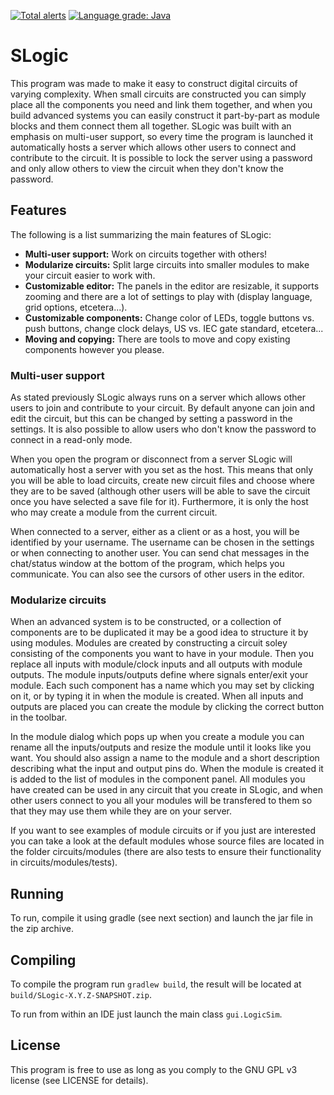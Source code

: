 [![Total alerts](https://img.shields.io/lgtm/alerts/g/Sebastian-0/SLogic.svg?logo=lgtm&logoWidth=18)](https://lgtm.com/projects/g/Sebastian-0/SLogic/alerts/)
[![Language grade: Java](https://img.shields.io/lgtm/grade/java/g/Sebastian-0/SLogic.svg?logo=lgtm&logoWidth=18)](https://lgtm.com/projects/g/Sebastian-0/SLogic/context:java)

# SLogic
This program was made to make it easy to construct digital circuits of varying complexity. When small circuits are constructed you can simply place all the components you need and link them together, and when you build advanced systems you can easily construct it part-by-part as module blocks and them connect them all together. SLogic was built with an emphasis on multi-user support, so every time the program is launched it automatically hosts a server which allows other users to connect and contribute to the circuit. It is possible to lock the server using a password and only allow others to view the circuit when they don't know the password.

## Features
The following is a list summarizing the main features of SLogic:
 * __Multi-user support:__ Work on circuits together with others!
 * __Modularize circuits:__ Split large circuits into smaller modules to make your circuit easier to work with.
 * __Customizable editor:__ The panels in the editor are resizable, it supports zooming and there are a lot of settings to play with (display language, grid options, etcetera...).
 * __Customizable components:__ Change color of LEDs, toggle buttons vs. push buttons, change clock delays, US vs. IEC gate standard, etcetera...
 * __Moving and copying:__ There are tools to move and copy existing components however you please.
 
### Multi-user support
As stated previously SLogic always runs on a server which allows other users to join and contribute to your circuit. By default anyone can join and edit the circuit, but this can be changed by setting a password in the settings. It is also possible to allow users who don't know the password to connect in a read-only mode.

When you open the program or disconnect from a server SLogic will automatically host a server with you set as the host. This means that only you will be able to load circuits, create new circuit files and choose where they are to be saved (although other users will be able to save the circuit once you have selected a save file for it). Furthermore, it is only the host who may create a module from the current circuit.

When connected to a server, either as a client or as a host, you will be identified by your username. The username can be chosen in the settings or when connecting to another user. You can send chat messages in the chat/status window at the bottom of the program, which helps you communicate. You can also see the cursors of other users in the editor.

### Modularize circuits
When an advanced system is to be constructed, or a collection of components are to be duplicated it may be a good idea to structure it by using modules. Modules are created by constructing a circuit soley consisting of the components you want to have in your module. Then you replace all inputs with module/clock inputs and all outputs with module outputs. The module inputs/outputs define where signals enter/exit your module. Each such component has a name which you may set by clicking on it, or by typing it in when the module is created. When all inputs and outputs are placed you can create the module by clicking the correct button in the toolbar.

In the module dialog which pops up when you create a module you can rename all the inputs/outputs and resize the module until it looks like you want. You should also assign a name to the module and a short description describing what the input and output pins do. When the module is created it is added to the list of modules in the component panel. All modules you have created can be used in any circuit that you create in SLogic, and when other users connect to you all your modules will be transfered to them so that they may use them while they are on your server.

If you want to see examples of module circuits or if you just are interested you can take a look at the default modules whose source files are located in the folder circuits/modules (there are also tests to ensure their functionality in circuits/modules/tests).

## Running
To run, compile it using gradle (see next section) and launch the jar file in the zip archive.

## Compiling
To compile the program run `gradlew build`, the result will be located at `build/SLogic-X.Y.Z-SNAPSHOT.zip`.

To run from within an IDE just launch the main class `gui.LogicSim`.

## License
This program is free to use as long as you comply to the GNU GPL v3 license (see LICENSE for details).
